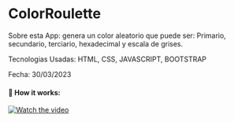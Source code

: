 # ColorRoulette

Sobre esta App: genera un color aleatorio que puede ser: Primario, secundario, terciario, hexadecimal y escala de grises.

Tecnologias Usadas: HTML, CSS, JAVASCRIPT, BOOTSTRAP

Fecha: 30/03/2023

<h4> 🎥 How it works:</h4>

[![Watch the video](https://img.youtube.com/vi/6LQ5V2J7S7Q/maxresdefault.jpg)](https://youtu.be/6LQ5V2J7S7Q)

